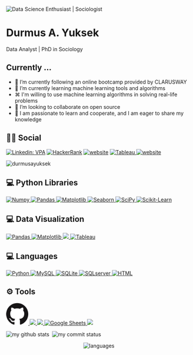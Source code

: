 ![Data Science Enthusiast | Sociologist](https://github.com/durmusayuksek/durmusayuksek/blob/main/banner.jpg)

# Durmus A. Yuksek

Data Analyst | PhD in Sociology

## Currently ...
* 🔭  I’m currently following an online bootcamp provided by CLARUSWAY
* 🌱  I’m currently learning machine learning tools and algorithms 
* ⌘ I'm willing to use machine learning algorithms in solving real-life problems
* 👯  I’m looking to collaborate on open source 
* :speech_balloon:  I am passionate to learn and cooperate, and I am eager to share my knowledge

## :man::woman: Social
[![Linkedin: VPA](https://img.shields.io/badge/linkedin-%230077B5.svg?&style=for-the-badge&logo=linkedin&logoColor=white)](https://www.linkedin.com/in/durmus-a-yuksek/)
[<img alt="HackerRank" src="https://img.shields.io/badge/-Hackerrank-2EC866?style=for-the-badge&logo=HackerRank&logoColor=white"/>](https://www.hackerrank.com/durmusaliyuksek)
[![website](https://img.shields.io/badge/gmail-f1f2f6.svg?&style=for-the-badge&logo=gmail&logoColor=red)](mailto:durmusaliyuksek@gmail.com)
<a href="https://public.tableau.com/app/profile/durmus.a.yuksek#!/?newProfile=&activeTab=0" target="_blank"> <img src="https://www.tableau.com/sites/default/files/pages/tableaulogo_highres.png" alt="Tableau" height="30"/> </a>
[![website](https://img.shields.io/badge/medium-%2312100E.svg?&style=for-the-badge&logo=medium&logoColor=white)](https://medium.com/@durmusaliyuksek)
<p align="left"> <img src="https://komarev.com/ghpvc/?username=durmusayuksek" alt="durmusayuksek" /> </p>

## 💻 Python Libraries

<a href="#" target="_blank"> <img src="https://user-images.githubusercontent.com/67586773/105040771-43887300-5a88-11eb-9f01-bee100b9ef22.png" alt="Numpy" height="50"/> </a>
<a href="#" target="_blank"> <img src="https://upload.wikimedia.org/wikipedia/commons/thumb/e/ed/Pandas_logo.svg/2560px-Pandas_logo.svg.png" alt="Pandas" height="50"/> </a>
<a href="#" target="_blank"> <img src="https://matplotlib.org/stable/_static/logo2_compressed.svg" alt="Matplotlib" height="50"/> </a>
<a href="#" target="_blank"> <img src="https://seaborn.pydata.org/_static/logo-wide-lightbg.svg" alt="Seaborn" height="50"/> </a>
<a href="#" target="_blank"> <img src="https://www.fullstackpython.com/img/logos/scipy.png" alt="SciPy" height="50"/> </a>
<a href="#" target="_blank"> <img src="https://upload.wikimedia.org/wikipedia/commons/thumb/0/05/Scikit_learn_logo_small.svg/1200px-Scikit_learn_logo_small.svg.png" alt="Scikit-Learn" height="50"/> </a>

## 💻 Data Visualization

<a href="#" target="_blank"> <img src="https://upload.wikimedia.org/wikipedia/commons/thumb/e/ed/Pandas_logo.svg/2560px-Pandas_logo.svg.png" alt="Pandas" height="50"/> </a>
<a href="#" target="_blank"> <img src="https://matplotlib.org/stable/_static/logo2_compressed.svg" alt="Matplotlib" height="50"/> </a>
<a href="#" target="_blank"> <img src="https://seaborn.pydata.org/_static/logo-wide-lightbg.svg" height="50"/> </a>
<a href="#" target="_blank"> <img src="https://www.tableau.com/sites/default/files/pages/tableaulogo_highres.png" alt="Tableau" height="50"/> </a>

## 💻 Languages

<a href="#" target="_blank"> <img src="https://juniortech.org/wp-content/uploads/2017/04/python-software-logo-300x158.jpg" alt="Python" height="70"/> </a>
<a href="#" target="_blank"> <img src="https://download.logo.wine/logo/MySQL/MySQL-Logo.wine.png" alt="MySQL" height="70"/> </a>
<a href="#" target="_blank"> <img src="https://1000logos.net/wp-content/uploads/2020/08/SQLite-Logo.jpg" alt="SQLite" height="70"/> </a>
<a href="#" target="_blank"> <img src="https://www.sysups.nl/wp-content/uploads/2018/08/microsoft_sql_database_logo.png" alt="SQLserver" height="70"/> </a>
<a href="#" target="_blank"> <img src="https://e7.pngegg.com/pngimages/390/229/png-clipart-logo-html5-brand-design-text-logo.png" alt="HTML" height="70"/> </a>

  
## ⚙ Tools

<a href="#" target="_blank"> <img src="https://raw.githubusercontent.com/github/explore/78df643247d429f6cc873026c0622819ad797942/topics/github/github.png" alt="gitHub" height="60"/> </a>
<a href="#" target="_blank"> <img src="https://zappysys.com/blog/wp-content/uploads/2018/07/jira-logo.jpg" height="60"/> </a>
<a href="#" target="_blank"> <img src="https://upload.wikimedia.org/wikipedia/commons/thumb/b/b9/Slack_Technologies_Logo.svg/1280px-Slack_Technologies_Logo.svg.png" height="60"/> </a>
<a href="#" target="_blank"> <img src="https://www.seekpng.com/png/detail/373-3732461_google-sheets-is-an-online-spreadsheet-solution-similar.png" alt="Google Sheets" height="60"/> </a>
<a href="#" target="_blank"> <img src="https://e7.pngegg.com/pngimages/239/228/png-clipart-html-css3-cascading-style-sheets-logo-markup-language-digital-agency-miscellaneous-blue.png" height="60"/> </a>
</p>
<p align="left">
<img src="https://github-readme-stats.vercel.app/api?username=durmusayuksek&theme=chartreuse-dark" alt="my github stats" width="45%"/>&nbsp;
<img src="https://github-readme-streak-stats.herokuapp.com/?user=durmusayuksek&theme=chartreuse-dark" alt="my commit status" width="45%" /> </p>
<p align="center"> <img src="https://github-readme-stats.vercel.app/api/top-langs/?username=durmusayuksek&theme=chartreuse-dark&layout=compact" alt="languages" width="45%" > </p> 




<!---
durmusayuksek/durmusayuksek is a ✨ special ✨ repository because its `README.md` (this file) appears on your GitHub profile.
You can click the Preview link to take a look at your changes.
--->

